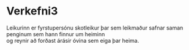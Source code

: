 # Verkefni3

Leikurinn er fyrstupersónu skotleikur þar sem leikmaður safnar saman penginum sem hann finnur um heiminn  
og reynir að forðast árásir óvina sem eiga þar heima.  

